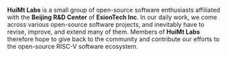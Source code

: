 **HuiMt Labs** is a small group of open-source software enthusiasts affiliated with the **Beijing R&D Center** of **EsionTech Inc**. In our daily work, we come across various open-source software projects, and inevitably have to revise, improve, and extend many of them. Members of **HuiMt Labs** therefore hope to give back to the community and contribute our efforts to the open-source RISC-V software ecosystem.
